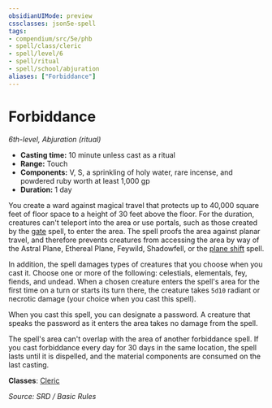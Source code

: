 ```yaml
---
obsidianUIMode: preview
cssclasses: json5e-spell
tags:
- compendium/src/5e/phb
- spell/class/cleric
- spell/level/6
- spell/ritual
- spell/school/abjuration
aliases: ["Forbiddance"]
---
```

# Forbiddance
*6th-level, Abjuration (ritual)*  

- **Casting time:** 10 minute unless cast as a ritual
- **Range:** Touch
- **Components:** V, S, a sprinkling of holy water, rare incense, and powdered ruby worth at least 1,000 gp
- **Duration:** 1 day

You create a ward against magical travel that protects up to 40,000 square feet of floor space to a height of 30 feet above the floor. For the duration, creatures can't teleport into the area or use portals, such as those created by the [gate](compendium/spells/gate.md) spell, to enter the area. The spell proofs the area against planar travel, and therefore prevents creatures from accessing the area by way of the Astral Plane, Ethereal Plane, Feywild, Shadowfell, or the [plane shift](compendium/spells/plane-shift.md) spell.

In addition, the spell damages types of creatures that you choose when you cast it. Choose one or more of the following: celestials, elementals, fey, fiends, and undead. When a chosen creature enters the spell's area for the first time on a turn or starts its turn there, the creature takes `5d10` radiant or necrotic damage (your choice when you cast this spell).

When you cast this spell, you can designate a password. A creature that speaks the password as it enters the area takes no damage from the spell.

The spell's area can't overlap with the area of another forbiddance spell. If you cast forbiddance every day for 30 days in the same location, the spell lasts until it is dispelled, and the material components are consumed on the last casting.

**Classes**: [Cleric](compendium/classes/cleric.md)

*Source: SRD / Basic Rules*